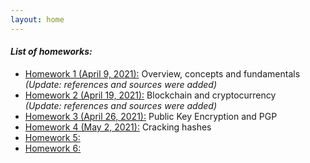```yaml
---
layout: home
---
```

#### *List of homeworks:*
- [Homework 1 (April 9, 2021):](h1.markdown) Overview, concepts and fundamentals\
*(Update: references and sources were added)*
- [Homework 2 (April 19, 2021):](h2.markdown) Blockchain and cryptocurrency\
*(Update: references and sources were added)*
- [Homework 3 (April 26, 2021):](h3.markdown) Public Key Encryption and PGP
- [Homework 4 (May 2, 2021):](h4.markdown) Cracking hashes
- [Homework 5:](h5.markdown) 
- [Homework 6:](h6.markdown) 